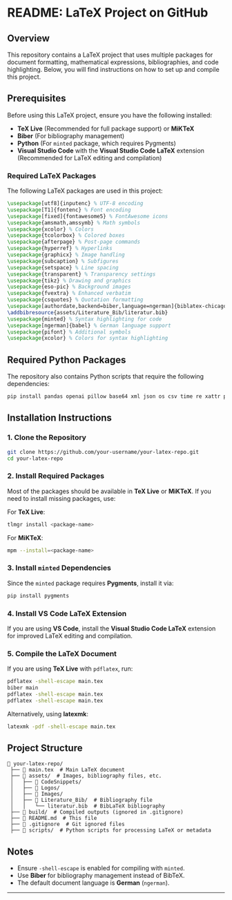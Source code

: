 # README: LaTeX Project on GitHub

## Overview
This repository contains a LaTeX project that uses multiple packages for document formatting, mathematical expressions, bibliographies, and code highlighting. Below, you will find instructions on how to set up and compile this project.

## Prerequisites
Before using this LaTeX project, ensure you have the following installed:

- **TeX Live** (Recommended for full package support) or **MiKTeX**
- **Biber** (For bibliography management)
- **Python** (For `minted` package, which requires Pygments)
- **Visual Studio Code** with the **Visual Studio Code LaTeX** extension (Recommended for LaTeX editing and compilation)

### Required LaTeX Packages
The following LaTeX packages are used in this project:

```latex
\usepackage[utf8]{inputenc} % UTF-8 encoding
\usepackage[T1]{fontenc} % Font encoding
\usepackage[fixed]{fontawesome5} % FontAwesome icons
\usepackage{amsmath,amssymb} % Math symbols
\usepackage{xcolor} % Colors
\usepackage{tcolorbox} % Colored boxes
\usepackage{afterpage} % Post-page commands
\usepackage{hyperref} % Hyperlinks
\usepackage{graphicx} % Image handling
\usepackage{subcaption} % Subfigures
\usepackage{setspace} % Line spacing
\usepackage{transparent} % Transparency settings
\usepackage{tikz} % Drawing and graphics
\usepackage{eso-pic} % Background images
\usepackage{fvextra} % Enhanced verbatim
\usepackage{csquotes} % Quotation formatting
\usepackage[authordate,backend=biber,language=ngerman]{biblatex-chicago} % Bibliography
\addbibresource{assets/Literature_Bib/literatur.bib}
\usepackage{minted} % Syntax highlighting for code
\usepackage[ngerman]{babel} % German language support
\usepackage{pifont} % Additional symbols
\usepackage{xcolor} % Colors for syntax highlighting
```

## Required Python Packages
The repository also contains Python scripts that require the following dependencies:

```sh
pip install pandas openai pillow base64 xml json os csv time re xattr plistlib io
```

## Installation Instructions
### 1. Clone the Repository
```sh
git clone https://github.com/your-username/your-latex-repo.git
cd your-latex-repo
```

### 2. Install Required Packages
Most of the packages should be available in **TeX Live** or **MiKTeX**. If you need to install missing packages, use:

For **TeX Live**:
```sh
tlmgr install <package-name>
```
For **MiKTeX**:
```sh
mpm --install=<package-name>
```

### 3. Install `minted` Dependencies
Since the `minted` package requires **Pygments**, install it via:
```sh
pip install pygments
```

### 4. Install VS Code LaTeX Extension
If you are using **VS Code**, install the **Visual Studio Code LaTeX** extension for improved LaTeX editing and compilation.

### 5. Compile the LaTeX Document
If you are using **TeX Live** with `pdflatex`, run:
```sh
pdflatex -shell-escape main.tex
biber main
pdflatex -shell-escape main.tex
pdflatex -shell-escape main.tex
```

Alternatively, using **latexmk**:
```sh
latexmk -pdf -shell-escape main.tex
```

## Project Structure
```
📂 your-latex-repo/
 ├── 📄 main.tex  # Main LaTeX document
 ├── 📂 assets/  # Images, bibliography files, etc.
 │   ├── 📂 CodeSnippets/
 │   ├── 📂 Logos/
 │   ├── 📂 Images/
 │   ├── 📂 Literature_Bib/  # Bibliography file
 │   │   └── literatur.bib  # BibLaTeX bibliography
 ├── 📂 build/  # Compiled outputs (ignored in .gitignore)
 ├── 📄 README.md  # This file
 ├── 📄 .gitignore  # Git ignored files
 ├── 📂 scripts/  # Python scripts for processing LaTeX or metadata
```

## Notes
- Ensure `-shell-escape` is enabled for compiling with `minted`.
- Use **Biber** for bibliography management instead of BibTeX.
- The default document language is **German** (`ngerman`).

---
